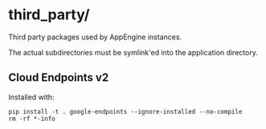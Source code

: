 # third_party/

Third party packages used by AppEngine instances.

The actual subdirectories must be symlink'ed into the
application directory.

## Cloud Endpoints v2

Installed with:

```
pip install -t . google-endpoints --ignore-installed --no-compile
rm -rf *-info
```
